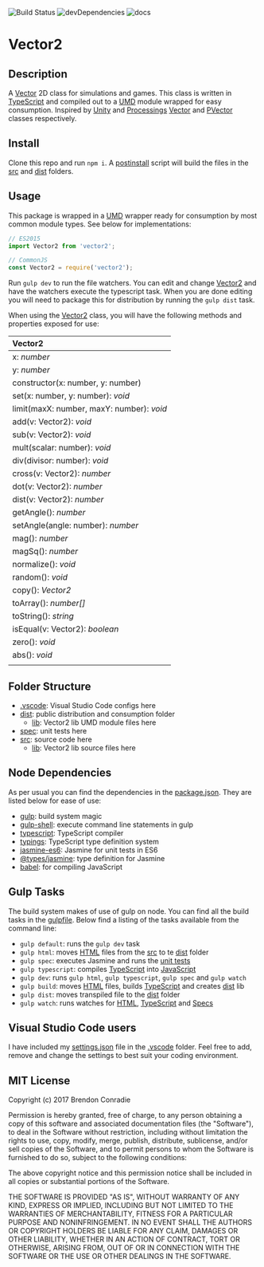 ![Build Status](https://travis-ci.org/BrendonCon/vector2.svg?branch=master)
![devDependencies](https://david-dm.org/BrendonCon/vector2/dev-status.svg?style=flat})
![docs](https://readthedocs.org/projects/pip/badge/?version=latest)

# Vector2 

## Description
A [Vector](https://www.google.co.za/webhp?sourceid=chrome-instant&ion=1&espv=2&ie=UTF-8#q=what+is+a+vector) 2D class for simulations and games. This class is written in [TypeScript](https://www.typescriptlang.org/) and compiled out to a [UMD]() module wrapped for easy consumption. Inspired by [Unity](https://unity3d.com/) and [Processings](https://processing.org/) [Vector](https://docs.unity3d.com/ScriptReference/Vector2.html) and [PVector](https://processing.org/reference/PVector.html) classes respectively.

## Install
Clone this repo and run `npm i`. A [postinstall](https://docs.npmjs.com/misc/scripts) script will build the files in the [src](src) and [dist](dist) folders. 

## Usage
This package is wrapped in a [UMD](https://github.com/umdjs/umd) wrapper ready for consumption by most common module types. See below for implementations:

```JavaScript
// ES2015
import Vector2 from 'vector2';

// CommonJS
const Vector2 = require('vector2');
```

Run `gulp dev` to run the file watchers. You can edit and change [Vector2](src/lib/Vector2.ts) and have the watchers execute the typescript task. When you are done editing you will need to package this for distribution by running the `gulp dist` task. 

When using the [Vector2](src/lib/Vector2.ts) class, you will have the following methods and properties exposed for use:

| Vector2 |
|:-------------|
| x: *number*     |
| y: *number*     |
| constructor(x: number, y: number) |
| set(x: number, y: number): *void* |
| limit(maxX: number, maxY: number): *void* |
| add(v: Vector2): *void* |
| sub(v: Vector2): *void* |
| mult(scalar: number): *void* |
| div(divisor: number): *void* |
| cross(v: Vector2): *number* |
| dot(v: Vector2): *number* |
| dist(v: Vector2): *number* |
| getAngle(): *number* |
| setAngle(angle: number): *number* |
| mag(): *number* |
| magSq(): *number* |
| normalize(): *void* |
| random(): *void* |
| copy(): *Vector2* |
| toArray(): *number[]* |
| toString(): *string* |
| isEqual(v: Vector2): *boolean* |
| zero(): *void* |
| abs(): *void* |
| |

## Folder Structure
- [.vscode](.vscode): Visual Studio Code configs here
- [dist](dist): public distribution and consumption folder
  - [lib](dist/lib): Vector2 lib UMD module files here
- [spec](spec): unit tests here
- [src](src): source code here
  - [lib](src/lib): Vector2 lib source files here

## Node Dependencies
As per usual you can find the dependencies in the [package.json](package.json). They are listed below for ease of use:
- [gulp](https://www.npmjs.com/package/gulp): build system magic
- [gulp-shell](https://www.npmjs.com/package/gulp-shell): execute command line statements in gulp
- [typescript](https://www.typescriptlang.org/): TypeScript compiler
- [typings](https://www.npmjs.com/package/typings): TypeScript type definition system
- [jasmine-es6](https://www.npmjs.com/package/jasmine-es6): Jasmine for unit tests in ES6
- [@types/jasmine](https://www.npmjs.com/package/@types/jasmine): type definition for Jasmine
- [babel](https://babeljs.io/): for compiling JavaScript

## Gulp Tasks
The build system makes of use of gulp on node. You can find all the build tasks in the [gulpfile](gulpfile.babel.js). Below find a listing of the tasks available from the command line:
- `gulp default`: runs the `gulp dev` task
- `gulp html`: moves [HTML](src) files from the [src](src) to te [dist](dist) folder
- `gulp spec`: executes Jasmine and runs the [unit tests](spec)
- `gulp typescript`: compiles [TypeScript](src/lib) into [JavaScript](dist/lib)
- `gulp dev`: runs `gulp html`, `gulp typescript`, `gulp spec` and `gulp watch`
- `gulp build`: moves [HTML](src) files, builds [TypeScript](src/lib) and creates [dist](dist/lib) lib
- `gulp dist`: moves transpiled file to the [dist](dist) folder
- `gulp watch`: runs watches for [HTML](src), [TypeScript](src/lib) and [Specs](spec)

## Visual Studio Code users
I have included my [settings.json](.vscode/settings.json) file in the [.vscode](.vscode) folder. Feel free to add, remove and change the settings to best suit your coding environment.

## MIT License

Copyright (c) 2017 Brendon Conradie

Permission is hereby granted, free of charge, to any person obtaining a copy of this software and associated documentation files (the "Software"), to deal in the Software without restriction, including without limitation the rights to use, copy, modify, merge, publish, distribute, sublicense, and/or sell copies of the Software, and to permit persons to whom the Software is furnished to do so, subject to the following conditions:

The above copyright notice and this permission notice shall be included in all copies or substantial portions of the Software.

THE SOFTWARE IS PROVIDED "AS IS", WITHOUT WARRANTY OF ANY KIND, EXPRESS OR IMPLIED, INCLUDING BUT NOT LIMITED TO THE WARRANTIES OF MERCHANTABILITY, FITNESS FOR A PARTICULAR PURPOSE AND NONINFRINGEMENT. IN NO EVENT SHALL THE AUTHORS OR COPYRIGHT HOLDERS BE LIABLE FOR ANY CLAIM, DAMAGES OR OTHER LIABILITY, WHETHER IN AN ACTION OF CONTRACT, TORT OR OTHERWISE, ARISING FROM, OUT OF OR IN CONNECTION WITH THE SOFTWARE OR THE USE OR OTHER DEALINGS IN THE SOFTWARE.